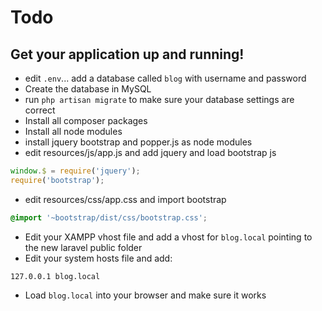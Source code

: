 # Todo

## Get your application up and running!

* edit `.env`... add a database called `blog` with username and password
* Create the database in MySQL
* run `php artisan migrate` to make sure your database settings are correct
* Install all composer packages
* Install all node modules
* install jquery bootstrap and popper.js as node modules
* edit resources/js/app.js and add jquery and load bootstrap js

```js
window.$ = require('jquery');
require('bootstrap');
```

* edit resources/css/app.css and import bootstrap

```css
@import '~bootstrap/dist/css/bootstrap.css';
```
* Edit your XAMPP vhost file and add a vhost for `blog.local` pointing to the new laravel public folder
* Edit your system hosts file and add:

```text
127.0.0.1 blog.local
```

* Load `blog.local` into your browser and make sure it works

